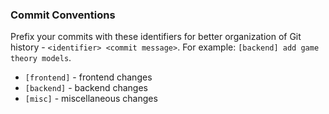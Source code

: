 ### Commit Conventions

Prefix your commits with these identifiers for better organization of Git history - `<identifier> <commit message>`. For example: `[backend] add game theory models`.

- `[frontend]` - frontend changes
- `[backend]` - backend changes
- `[misc]` - miscellaneous changes
